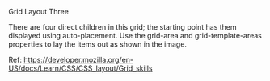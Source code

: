 Grid Layout Three

There are four direct children in this grid; the starting point has them displayed using auto-placement. Use the grid-area and grid-template-areas properties to lay the items out as shown in the image.

Ref: https://developer.mozilla.org/en-US/docs/Learn/CSS/CSS_layout/Grid_skills
